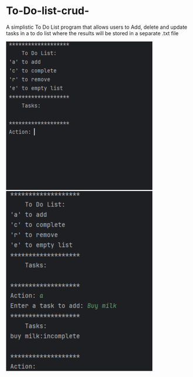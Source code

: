 # To-Do-list-crud-
A simplistic To Do List program that allows users to Add, delete and update tasks in a to do list where the results will be stored in a separate .txt file

<img width="400" src="image/Screenshot (123).png">

<img width="400" src="image/Screenshot (124).png">

